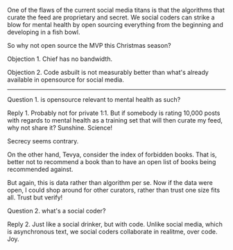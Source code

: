 
One of the flaws of the current social media titans is that the
algorithms that curate the feed are proprietary and secret.
We social coders can strike a blow for mental health by open
sourcing everything from the beginning and developing in a fish
bowl.

So why not open source the MVP this Christmas season?

Objection 1. Chief has no bandwidth.

Objection 2. Code asbuilt is not measurably better than what's already available in opensource for social media.

----
Question 1. is opensource relevant to mental health as such?

Reply 1. Probably not for private 1:1.
But if somebody is rating 10,000 posts with regards to mental
health as a training set that will then curate my feed, why not
share it? Sunshine. Science!

Secrecy seems contrary.

On the other hand, Tevya, consider the index of forbidden books.
That is, better not to recommend a book than to have an open list
of books being recommended against.

But again, this is data rather than algorithm per se.
Now if the data were open, I could shop around for other
curators, rather than trust one size fits all.
Trust but verify!

Question 2. what's a social coder?

Reply 2. Just like a social drinker, but with code. Unlike social media, which is asynchronous text, we social coders collaborate in realitme, over code. Joy.

